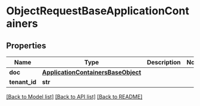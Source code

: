 # ObjectRequestBaseApplicationContainers

## Properties
Name | Type | Description | Notes
------------ | ------------- | ------------- | -------------
**doc** | [**ApplicationContainersBaseObject**](ApplicationContainersBaseObject.md) |  | 
**tenant_id** | **str** |  | 

[[Back to Model list]](../README.md#documentation-for-models) [[Back to API list]](../README.md#documentation-for-api-endpoints) [[Back to README]](../README.md)

